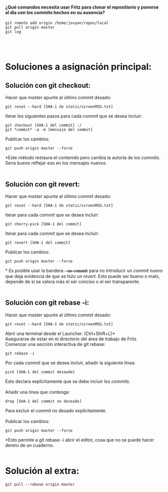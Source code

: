 
#### ¿Qué comandos necesita usar Fritz para clonar el repositiorio y ponerse al día con los commits hechos en su ausencia?
```console
git remote add origin /home/jovyan/repos/local
git pull origin master
git log
```
<br/><br/>

# Soluciones a asignación principal:
## Solución con git checkout:
Hacer que *master* apunte al último *commit* desado:
```console
git reset --hard [SHA-1 de static/screenMSG.txt]
```
Iterar los siguientes pasos para cada *commit* que se desea incluir:
```console
git checkout [SHA-1 del commit] :/
git *commit* -a -m [mensaje del commit]
```
Publicar los cambios:
```console
git push origin master --force 
```
\*Este método restaura el contenido pero cambia la autoría de los *commits*. Sería bueno reflejar eso en los mensajes nuevos.
<br/><br/>

## Solución con git revert:
Hacer que *master* apunte al último *commit* desado:
```console
git reset --hard [SHA-1 de static/screenMSG.txt]
```
Iterar para cada *commit* que se desea incluir:
```console
git cherry-pick [SHA-1 del commit]
```
Iterar para cada *commit* que se desea incluir:
```console
git revert [SHA-1 del commit] 
```
Publicar los cambios:
```console
git push origin master --force 
```
\* Es posible usar la bandera <span style="font-family: Consolas">**--no-commit**</span> para no introducir un *commit* nuevo que deja evidencia de que se hizo un *revert*. Esto puede ser bueno o malo, depende de si se valora más el ser conciso o el ser transparente.
<br/><br/>

## Solución con git rebase -i:
Hacer que *master* apunte al último *commit* desado:
```console
git reset --hard [SHA-1 de static/screenMSG.txt]
```
Abrir una terminal desde el Launcher. (Ctrl+Shift+L)\*<br/>
Asegurarse de estar en el directorio del área de trabajo de Fritz. <br/>
Comenzar una sección interactiva de git rebase:
```console
git rebase -i
```
Por cada *commit* que se desea incluír, añadir la siguiente línea:<br/> 
```console
pick [SHA-1 del commit deseado] 
```
Esto declara explícitamente que se debe incluir los *commits*.<br/><br/>
Añadir una línea que contenga:<br/> 
```console
drop [SHA-1 del commit no deseado]
```
Para excluir el *commit* no desado explícitamente.<br/><br/>
Publicar los cambios:
```console
git push origin master --force 
```
\*Esto permite a git rebase -i abrir el editor, cosa que no se puede hacer dentro de un cuaderno.
<br/><br/>

# Solución al extra:
```console
git pull --rebase origin master
```